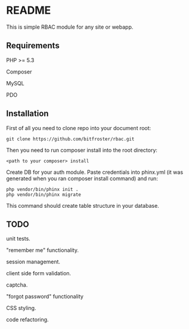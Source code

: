 README
======

This is simple RBAC module for any site or webapp.

Requirements
------------
PHP >= 5.3

Composer

MySQL

PDO

Installation
------------

First of all you need to clone repo into your document root:

    git clone https://github.com/bitfroster/rbac.git

Then you need to run composer install into the root directory:

    <path to your composer> install

Create DB for your auth module. Paste credentials into phinx.yml (it was generated when you ran composer install command) and run:

    php vendor/bin/phinx init .
    php vendor/bin/phinx migrate

This command should create table structure in your database.

TODO
------------

unit tests.

"remember me" functionality.

session management.

client side form validation.

captcha.

"forgot password" functionality

CSS styling.

code refactoring.
